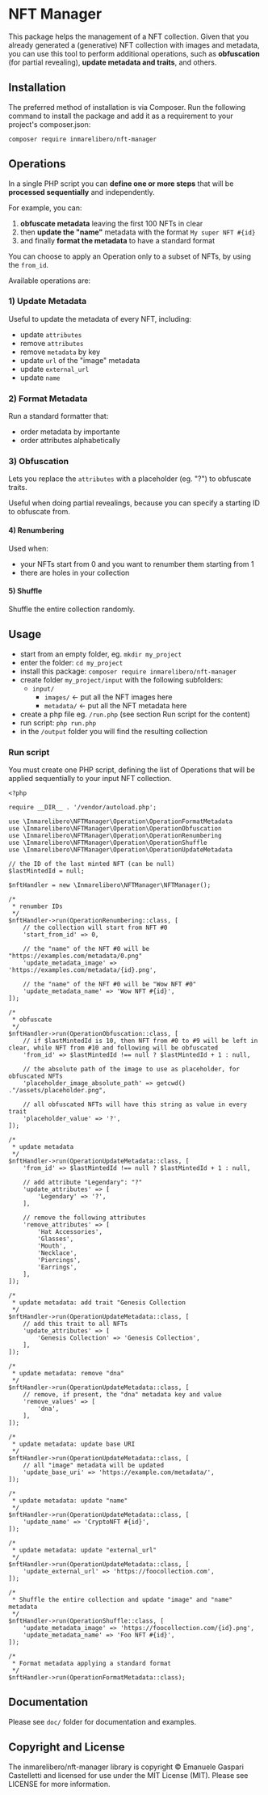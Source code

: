 # NFT Manager

This package helps the management of a NFT collection.
Given that you already generated a (generative) NFT collection with images and metadata, you can use this tool to perform additional operations, such as **obfuscation** (for partial revealing), **update metadata and traits**, and others.

## Installation

The preferred method of installation is via Composer. Run the following command to install the package and add it as a requirement to your project's composer.json:

`composer require inmarelibero/nft-manager`

## Operations

In a single PHP script you can **define one or more steps** that will be **processed sequentially** and independently.

For example, you can:
1. **obfuscate metadata** leaving the first 100 NFTs in clear
1. then **update the "name"** metadata with the format `My super NFT #{id}`
1. and finally **format the metadata** to have a standard format

You can choose to apply an Operation only to a subset of NFTs, by using the `from_id`. 

Available operations are:

### 1) Update Metadata
Useful to update the metadata of every NFT, including:
- update `attributes`
- remove `attributes`
- remove `metadata` by key
- update `url` of the "image" metadata
- update `external_url`
- update `name`

### 2) Format Metadata
Run a standard formatter that:
- order metadata by importante
- order attributes alphabetically

### 3) Obfuscation
Lets you replace the `attributes` with a placeholder (eg. "?") to obfuscate traits.

Useful when doing partial revealings, because you can specify a starting ID to obfuscate from.

#### 4) Renumbering
Used when:
- your NFTs start from 0 and you want to renumber them starting from 1
- there are holes in your collection

#### 5) Shuffle
Shuffle the entire collection randomly.

## Usage

- start from an empty folder, eg. `mkdir my_project`
- enter the folder: `cd my_project`
- install this package: `composer require inmarelibero/nft-manager`
- create folder `my_project/input` with the following subfolders:
    - `input/`
        - `images/`     <- put all the NFT images here
        - `metadata/`   <- put all the NFT metadata here
- create a php file eg. `/run.php` (see section <a name="Run script">Run script</a> for the content)
- run script: `php run.php`
- in the `/output` folder you will find the resulting collection

### Run script

You must create one PHP script, defining the list of Operations that will be applied sequentially to your input NFT collection.

```
<?php

require __DIR__ . '/vendor/autoload.php';

use \Inmarelibero\NFTManager\Operation\OperationFormatMetadata
use \Inmarelibero\NFTManager\Operation\OperationObfuscation
use \Inmarelibero\NFTManager\Operation\OperationRenumbering
use \Inmarelibero\NFTManager\Operation\OperationShuffle
use \Inmarelibero\NFTManager\Operation\OperationUpdateMetadata

// the ID of the last minted NFT (can be null)
$lastMintedId = null;

$nftHandler = new \Inmarelibero\NFTManager\NFTManager();

/*
 * renumber IDs
 */
$nftHandler->run(OperationRenumbering::class, [
    // the collection will start from NFT #0
    'start_from_id' => 0,
    
    // the "name" of the NFT #0 will be "https://examples.com/metadata/0.png"
    'update_metadata_image' => 'https://examples.com/metadata/{id}.png',
    
    // the "name" of the NFT #0 will be "Wow NFT #0"
    'update_metadata_name' => 'Wow NFT #{id}',
]);

/*
 * obfuscate
 */
$nftHandler->run(OperationObfuscation::class, [
    // if $lastMintedId is 10, then NFT from #0 to #9 will be left in clear, while NFT from #10 and following will be obfuscated
    'from_id' => $lastMintedId !== null ? $lastMintedId + 1 : null,
    
    // the absolute path of the image to use as placeholder, for obfuscated NFTs
    'placeholder_image_absolute_path' => getcwd() ."/assets/placeholder.png",
    
    // all obfuscated NFTs will have this string as value in every trait
    'placeholder_value' => '?',
]);

/*
 * update metadata
 */
$nftHandler->run(OperationUpdateMetadata::class, [
    'from_id' => $lastMintedId !== null ? $lastMintedId + 1 : null,
    
    // add attribute "Legendary": "?"
    'update_attributes' => [
        'Legendary' => '?',
    ],
    
    // remove the following attributes
    'remove_attributes' => [
        'Hat Accessories',
        'Glasses',
        'Mouth',
        'Necklace',
        'Piercings',
        'Earrings',
    ],
]);

/*
 * update metadata: add trait "Genesis Collection
 */
$nftHandler->run(OperationUpdateMetadata::class, [
    // add this trait to all NFTs
    'update_attributes' => [
        'Genesis Collection' => 'Genesis Collection',
    ],
]);

/*
 * update metadata: remove "dna"
 */
$nftHandler->run(OperationUpdateMetadata::class, [
    // remove, if present, the "dna" metadata key and value
    'remove_values' => [
        'dna',
    ],
]);

/*
 * update metadata: update base URI
 */
$nftHandler->run(OperationUpdateMetadata::class, [
    // all "image" metadata will be updated
    'update_base_uri' => 'https://example.com/metadata/',
]);

/*
 * update metadata: update "name"
 */
$nftHandler->run(OperationUpdateMetadata::class, [
    'update_name' => 'CryptoNFT #{id}',
]);

/*
 * update metadata: update "external_url"
 */
$nftHandler->run(OperationUpdateMetadata::class, [
    'update_external_url' => 'https://foocollection.com',
]);

/*
 * Shuffle the entire collection and update "image" and "name" metadata
 */
$nftHandler->run(OperationShuffle::class, [
    'update_metadata_image' => 'https://foocollection.com/{id}.png',
    'update_metadata_name' => 'Foo NFT #{id}',
]);

/*
 * Format metadata applying a standard format
 */
$nftHandler->run(OperationFormatMetadata::class);
```

## Documentation

Please see `doc/` folder for documentation and examples.

## Copyright and License

The inmarelibero/nft-manager library is copyright © Emanuele Gaspari Castelletti and licensed for use under the MIT License (MIT). Please see LICENSE for more information.